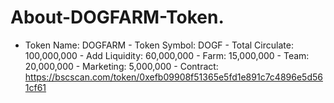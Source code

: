 # About-DOGFARM-Token.
- Token Name: DOGFARM - Token Symbol: DOGF - Total Circulate: 100,000,000 - Add Liquidity: 60,000,000 - Farm: 15,000,000 - Team: 20,000,000 - Marketing: 5,000,000 - Contract: https://bscscan.com/token/0xefb09908f51365e5fd1e891c7c4896e5d561cf61
